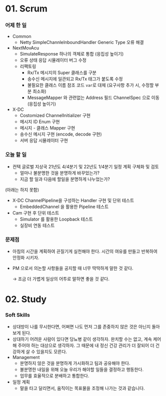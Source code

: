 # 01. Scrum

### 어제 한 일

- Common
    - Netty SimpleChannleInboundHandler Generic Type 오류 해결
- NextMovAcu
    - SimulateResponse 하나의 객체로 통합 (응집성 높이기)
    - 오류 상태 응답 시뮬레이터 버그 수정
    - 리팩토링
        - Rx/Tx 메시지의 Super 클래스를 구분
        - 송수신 메시지에 일관되고 Rx/Tx 태그가 붙도록 수정
        - 불필요한 클래스 이름 참조 코드 `var`로 대체 (요구사항 추가 시, 수정할 부분 최소화)
        - MessageMapper 와 관련없는 Address 필드 ChannelSpec 으로 이동 (응집성 높이기)
- X-DC
    - Costomized ChannelInitializer 구현
    - 메시지 ID Enum 구현
    - 메시지 - 클래스 Mapper 구현
    - 송수신 메시지 구현 (encode, decode 구현)
    - 서버 응답 시뮬레이터 구현

### 오늘 할 일

- 컨텍 글로벌 지상국 21년도 4/4분기 및 22년도 1/4분기 일정 계획 구체화 및 검토
    - 얼마나 불분명한 것을 분명하게 바꾸었는가?
    - 지금 할 일과 다음에 할일을 분명하게 나누었는가?

(아래는 하지 못함)

- X-DC ChannelPipeline을 구성하는 Handler 구현 및 단위 테스트
    - EmbeddedChannel 을 활용한 Pipeline 테스트
- Cam 구현 후 단위 테스트
    - Simulator 를 활용한 Loopback 테스트
    - 실장비 연동 테스트

### 문제점

- 아침의 시간을 계획하여 끈질기게 실천해야 한다. 시간의 여유를 만들고 반복하여 안정화 시키자.
- PM 으로서 의논할 사항들을 공지할 때 너무 딱딱하게 말한 것 같다.
    
    → 조금 더 가볍게 일상의 어투로 말하면 좋을 것 같다. 
    

# 02. Study

### Soft Skills

- 상대방이 나를 무시한다면, 어쩌면 나도 먼저 그를 존중하지 않은 것은 아닌지 돌아보게 된다.
- 상대하기 어려운 사람이 있다면 당뇨병 같이 생각하자. 완치할 수는 없고, 계속 케어해 주어야 하는 대상으로 생각하자. 그 때문에 내 정신 건강 관리가 더 잘되어 더 건강하게 살 수 있을지도 모른다.
- Management
    - 분명하지 않은 것을 분명하게 가시화하고 팀과 공유해야 한다.
    - 불분명한 내일을 위해 오늘 우리가 해야할 일들을 결정하고 행동한다.
    - 업무를 효율적으로 분배하고 통합한다.
- 일정 계획
    - 말을 타고 달리면서, 움직이는 목표물을 조정해 나가는 것과 같습니다.
